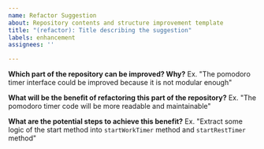 ```yaml
---
name: Refactor Suggestion
about: Repository contents and structure improvement template
title: "(refactor): Title describing the suggestion"
labels: enhancement
assignees: ''

---
```


**Which part of the repository can be improved? Why?**
Ex. "The pomodoro timer interface could be improved because it is not modular enough"

**What will be the benefit of refactoring this part of the repository?**
Ex. "The pomodoro timer code will be more readable and maintainable"

**What are the potential steps to achieve this benefit?**
Ex. "Extract some logic of the start method into `startWorkTimer` method and `startRestTimer` method"

